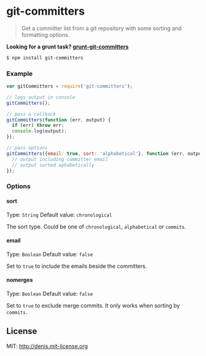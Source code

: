 # git-committers

> Get a committer list from a git repository with some sorting and formatting options.

**Looking for a grunt task? [grunt-git-committers](https://github.com/dciccale/grunt-git-committers)**

```sh
$ npm install git-committers
```

### Example

```javascript
var gitCommitters = require('git-committers');

// logs output in console
gitCommitters();

// pass a callback
gitCommitters(function (err, output) {
  if (err) throw err;
  console.log(output);
});

// pass options
gitCommitters({email: true, sort: 'alphabetical'}, function (err, output) {
  // output including committer email
  // output sorted aphabetically
});
```

### Options

#### sort
Type: `String`
Default value: `chronological`

The sort type. Could be one of `chronological`, `alphabetical` or `commits`.

#### email
Type: `Boolean`
Default value: `false`

Set to `true` to include the emails beside the committers.

#### nomerges
Type: `Boolean`
Default value: `false`

Set to `true` to exclude merge commits. It only works when sorting by `commits`.

## License
MIT: http://denis.mit-license.org
